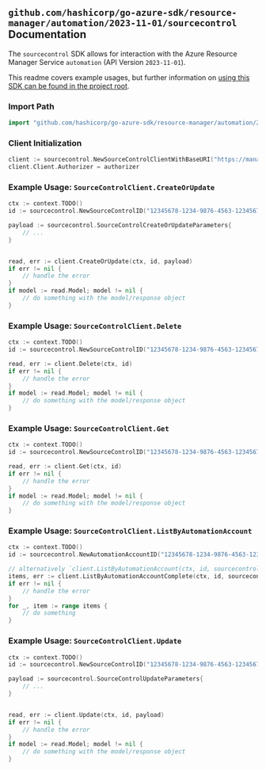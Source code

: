 
## `github.com/hashicorp/go-azure-sdk/resource-manager/automation/2023-11-01/sourcecontrol` Documentation

The `sourcecontrol` SDK allows for interaction with the Azure Resource Manager Service `automation` (API Version `2023-11-01`).

This readme covers example usages, but further information on [using this SDK can be found in the project root](https://github.com/hashicorp/go-azure-sdk/tree/main/docs).

### Import Path

```go
import "github.com/hashicorp/go-azure-sdk/resource-manager/automation/2023-11-01/sourcecontrol"
```


### Client Initialization

```go
client := sourcecontrol.NewSourceControlClientWithBaseURI("https://management.azure.com")
client.Client.Authorizer = authorizer
```


### Example Usage: `SourceControlClient.CreateOrUpdate`

```go
ctx := context.TODO()
id := sourcecontrol.NewSourceControlID("12345678-1234-9876-4563-123456789012", "example-resource-group", "automationAccountValue", "sourceControlValue")

payload := sourcecontrol.SourceControlCreateOrUpdateParameters{
	// ...
}


read, err := client.CreateOrUpdate(ctx, id, payload)
if err != nil {
	// handle the error
}
if model := read.Model; model != nil {
	// do something with the model/response object
}
```


### Example Usage: `SourceControlClient.Delete`

```go
ctx := context.TODO()
id := sourcecontrol.NewSourceControlID("12345678-1234-9876-4563-123456789012", "example-resource-group", "automationAccountValue", "sourceControlValue")

read, err := client.Delete(ctx, id)
if err != nil {
	// handle the error
}
if model := read.Model; model != nil {
	// do something with the model/response object
}
```


### Example Usage: `SourceControlClient.Get`

```go
ctx := context.TODO()
id := sourcecontrol.NewSourceControlID("12345678-1234-9876-4563-123456789012", "example-resource-group", "automationAccountValue", "sourceControlValue")

read, err := client.Get(ctx, id)
if err != nil {
	// handle the error
}
if model := read.Model; model != nil {
	// do something with the model/response object
}
```


### Example Usage: `SourceControlClient.ListByAutomationAccount`

```go
ctx := context.TODO()
id := sourcecontrol.NewAutomationAccountID("12345678-1234-9876-4563-123456789012", "example-resource-group", "automationAccountValue")

// alternatively `client.ListByAutomationAccount(ctx, id, sourcecontrol.DefaultListByAutomationAccountOperationOptions())` can be used to do batched pagination
items, err := client.ListByAutomationAccountComplete(ctx, id, sourcecontrol.DefaultListByAutomationAccountOperationOptions())
if err != nil {
	// handle the error
}
for _, item := range items {
	// do something
}
```


### Example Usage: `SourceControlClient.Update`

```go
ctx := context.TODO()
id := sourcecontrol.NewSourceControlID("12345678-1234-9876-4563-123456789012", "example-resource-group", "automationAccountValue", "sourceControlValue")

payload := sourcecontrol.SourceControlUpdateParameters{
	// ...
}


read, err := client.Update(ctx, id, payload)
if err != nil {
	// handle the error
}
if model := read.Model; model != nil {
	// do something with the model/response object
}
```
